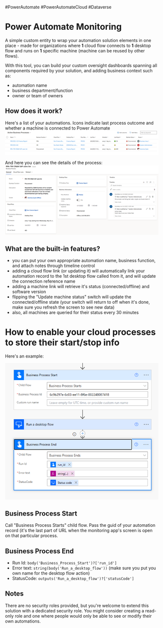 #PowerAutomate #PowerAutomateCloud #Dataverse

# Power Automate Monitoring

A simple custom entity to wrap your automation solution elements in one place - made for organizations where **1** cloud flow connects to **1** desktop flow and runs on **1** specific machine (machine can be reused by other flows).

With this tool, you can build your custom oversight dashboards spanning all components required by your solution, and adding business context such as:
* automation name
* business department/function
* owner or team of owners

## How does it work?
Here's a list of your automations. Icons indicate last process outcome and whether a machine is connected to Power Automate 
![list of automation records, shows 1 process completed OK but it's machine is not connected now](screen1.png)

And here you can see the details of the process:
![screen of main form, showing links to cloud flow, desktop flow, machine](screen2.png)

## What are the built-in features?
* you can put your own appropriate automation name, business function, and attach notes through timeline control
* adding a cloud flow link (or updating it) will automatically link your automation record to the 1st desktop flow called from it, and will update the connection reference name
* adding a machine link will retrieve it's status (connected/offline) and software version
* flipping the "Update machine status" switch will update the connected/offline state (your switch will return to off when it's done, make sure you refresh the screen to see new data)
* also, all machines are queried for their status every 30 minutes

# How to enable your cloud processes to store their start/stop info
Here's an example:

![three cloud flow steps, first is Business Process Start (calls a child flow), last is Business Process End (another child flow; between them - a call to desktop flow connector](screen3.png)

## Business Process Start
Call "Business Process Starts" child flow. Pass the guid of your automation record (it's the last part of URL when the monitoring app's screen is open on that particular process.

## Business Process End
* Run Id: <code>body('Business_Process_Start')?['run_id']</code>
* Error text: <code>string(body('Run_a_desktop_flow'))</code> (make sure you put you own name for the desktop flow action)
* StatusCode: <code>outputs('Run_a_desktop_flow')?['statusCode']</code>

## Notes
There are no security roles provided, but you're welcome to extend this solution with a dedicated security role. You might consider creating a read-only role and one where people would only be able to see or modify their own automations.
